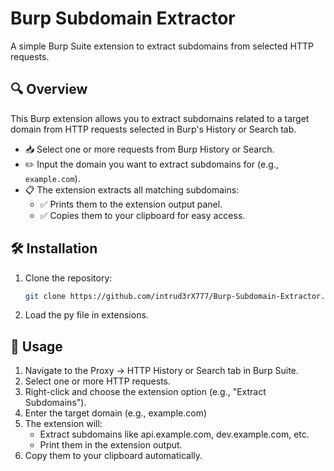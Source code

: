 # Burp Subdomain Extractor

A simple Burp Suite extension to extract subdomains from selected HTTP requests.

## 🔍 Overview

This Burp extension allows you to extract subdomains related to a target domain from HTTP requests selected in Burp's History or Search tab.

- 📥 Select one or more requests from Burp History or Search.
- ✏️ Input the domain you want to extract subdomains for (e.g., `example.com`).
- 📋 The extension extracts all matching subdomains:
  - ✅ Prints them to the extension output panel.
  - ✅ Copies them to your clipboard for easy access.

## 🛠 Installation

1. Clone the repository:
   ```bash
   git clone https://github.com/intrud3rX777/Burp-Subdomain-Extractor.git
2. Load the py file in extensions.

## 🚀 Usage
1. Navigate to the Proxy → HTTP History or Search tab in Burp Suite.
2. Select one or more HTTP requests.
3. Right-click and choose the extension option (e.g., "Extract Subdomains").
4. Enter the target domain (e.g., example.com)
5. The extension will:
   - Extract subdomains like api.example.com, dev.example.com, etc.
   - Print them in the extension output.
6. Copy them to your clipboard automatically.

